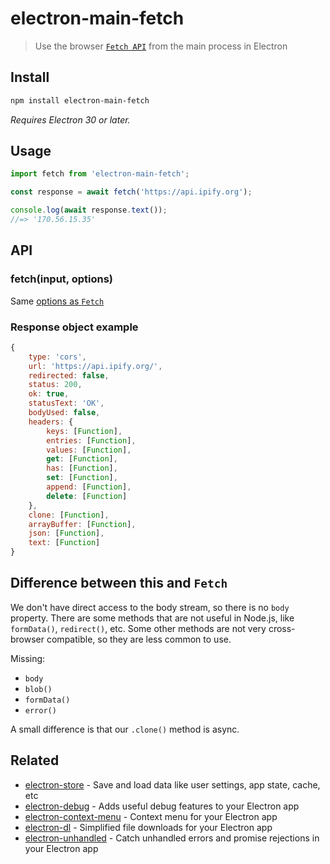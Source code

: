 # electron-main-fetch

> Use the browser [`Fetch API`](https://developer.mozilla.org/en-US/docs/Web/API/Fetch_API/Using_Fetch) from the main process in Electron

## Install

```sh
npm install electron-main-fetch
```

*Requires Electron 30 or later.*

## Usage

```js
import fetch from 'electron-main-fetch';

const response = await fetch('https://api.ipify.org');

console.log(await response.text());
//=> '170.56.15.35'
```

## API

### fetch(input, options)

Same [options as `Fetch`](https://developer.mozilla.org/en-US/docs/Web/API/WindowOrWorkerGlobalScope/fetch#Parameters)

### Response object example

```js
{
	type: 'cors',
	url: 'https://api.ipify.org/',
	redirected: false,
	status: 200,
	ok: true,
	statusText: 'OK',
	bodyUsed: false,
	headers: {
		keys: [Function],
		entries: [Function],
		values: [Function],
		get: [Function],
		has: [Function],
		set: [Function],
		append: [Function],
		delete: [Function]
	},
	clone: [Function],
	arrayBuffer: [Function],
	json: [Function],
	text: [Function]
}
```

## Difference between this and `Fetch`

We don't have direct access to the body stream, so there is no `body` property. There are some methods that are not useful in Node.js, like `formData()`, `redirect()`, etc. Some other methods are not very cross-browser compatible, so they are less common to use.

Missing:
- `body`
- `blob()`
- `formData()`
- `error()`

A small difference is that our `.clone()` method is async.

## Related

- [electron-store](https://github.com/sindresorhus/electron-store) - Save and load data like user settings, app state, cache, etc
- [electron-debug](https://github.com/sindresorhus/electron-debug) - Adds useful debug features to your Electron app
- [electron-context-menu](https://github.com/sindresorhus/electron-context-menu) - Context menu for your Electron app
- [electron-dl](https://github.com/sindresorhus/electron-dl) - Simplified file downloads for your Electron app
- [electron-unhandled](https://github.com/sindresorhus/electron-unhandled) - Catch unhandled errors and promise rejections in your Electron app

